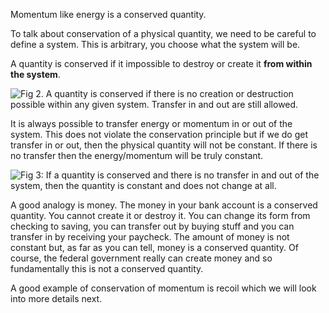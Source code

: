 Momentum like energy is a conserved quantity.

To talk about conservation of a physical quantity, we need to be careful to define a system. This is arbitrary, you choose what the system will be.

A quantity is conserved if it impossible to destroy or create it **from within the system**.

![](https://online.science.psu.edu/sites/default/files/phys010/W3waves/conservedquantity.jpg "Fig 2. A quantity is conserved if there is no creation or destruction possible within any given system. Transfer in and out are still allowed. ")

It is always possible to transfer energy or momentum in or out of the system. This does not violate the conservation principle but if we do get transfer in or out, then the physical quantity will not be constant. If there is no transfer then the energy/momentum will be truly constant.

![](https://online.science.psu.edu/sites/default/files/phys010/W3waves/constantquantity.jpg "Fig 3: If a quantity is conserved and there is no transfer in and out of the system, then the quantity is constant and does not change at all. ")

A good analogy is money. The money in your bank account is a conserved quantity. You cannot create it or destroy it. You can change its form from checking to saving, you can transfer out by buying stuff and you can transfer in by receiving your paycheck. The amount of money is not constant but, as far as you can tell, money is a conserved quantity. Of course, the federal government really can create money and so fundamentally this is not a conserved quantity.

A good example of conservation of momentum is recoil which we will look into more details next.